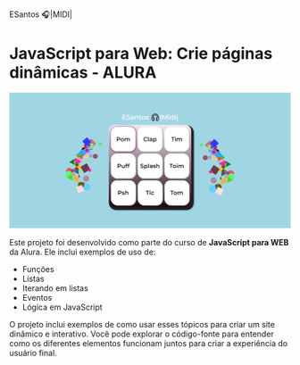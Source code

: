 ESantos 🎧|MIDI|
# JavaScript para Web: Crie páginas dinâmicas - ALURA
<p align="center">
    <img src="images/Midi.png" alt="logo">
 </p>

Este projeto foi desenvolvido como parte do curso de **JavaScript para WEB** da Alura. Ele inclui exemplos de uso de:

- Funções
- Listas
- Iterando em listas
- Eventos
- Lógica em JavaScript

O projeto inclui exemplos de como usar esses tópicos para criar um site dinâmico e interativo. Você pode explorar o código-fonte para entender como os diferentes elementos funcionam juntos para criar a experiência do usuário final.
